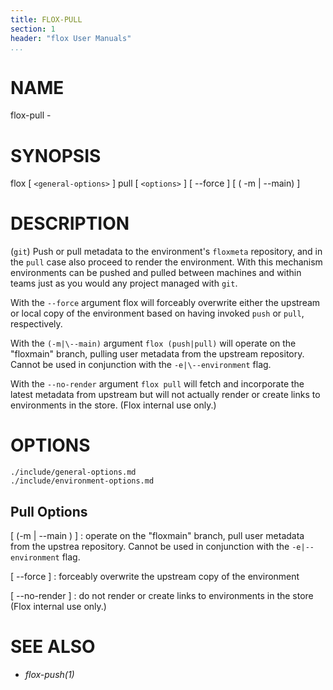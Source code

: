 ```yaml
---
title: FLOX-PULL
section: 1
header: "flox User Manuals"
...
```



# NAME

flox-pull -

# SYNOPSIS

flox [ `<general-options>` ] pull [ `<options>` ] [ \--force ] [ ( -m | \--main) ]

# DESCRIPTION

(`git`) Push or pull metadata to the environment's `floxmeta` repository,
and in the `pull` case also proceed to render the environment.
With this mechanism environments can be pushed and pulled between machines
and within teams just as you would any project managed with `git`.

With the `--force` argument flox will forceably overwrite either the
upstream or local copy of the environment based on having invoked
`push` or `pull`, respectively.

With the `(-m|\--main)` argument `flox (push|pull)` will operate on the
"floxmain" branch, pulling user metadata from the upstream repository.
Cannot be used in conjunction with the `-e|\--environment` flag.

With the `--no-render` argument `flox pull` will fetch and incorporate
the latest metadata from upstream but will not actually render or create
links to environments in the store. (Flox internal use only.)

# OPTIONS

```{.include}
./include/general-options.md
./include/environment-options.md
```

## Pull Options

[ (-m | \--main ) ]
:   operate on the "floxmain" branch,
    pull user metadata from the upstrea repository.
    Cannot be used in conjunction with the `-e|--environment` flag.

[ \--force ]
:   forceably overwrite the upstream copy of the environment

[ \--no-render ]
:   do not render or create links to environments in the store
    (Flox internal use only.)


# SEE ALSO

-   *flox-push(1)*
